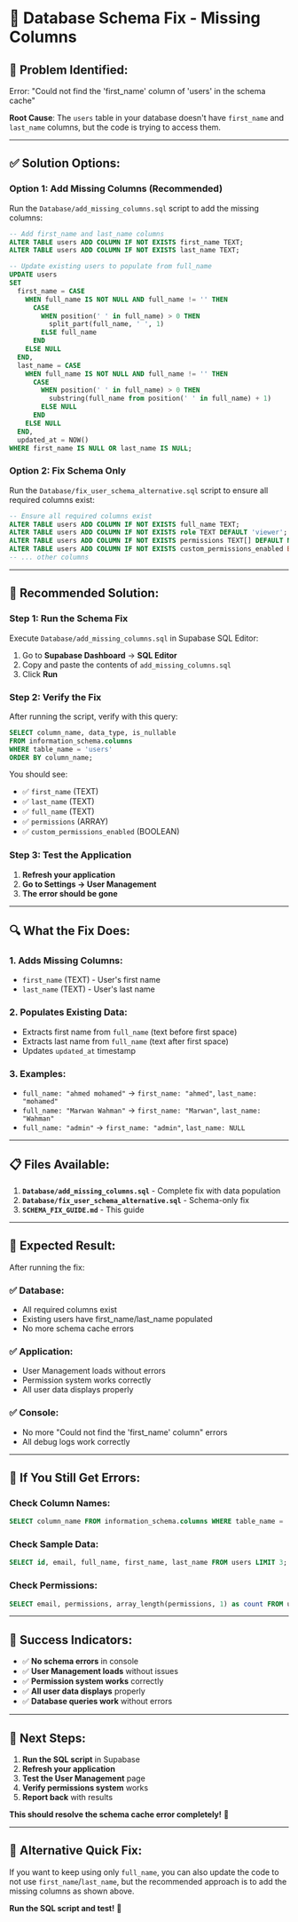 # 🔧 Database Schema Fix - Missing Columns

## 🚨 **Problem Identified:**
Error: "Could not find the 'first_name' column of 'users' in the schema cache"

**Root Cause**: The `users` table in your database doesn't have `first_name` and `last_name` columns, but the code is trying to access them.

---

## ✅ **Solution Options:**

### **Option 1: Add Missing Columns (Recommended)**
Run the `Database/add_missing_columns.sql` script to add the missing columns:

```sql
-- Add first_name and last_name columns
ALTER TABLE users ADD COLUMN IF NOT EXISTS first_name TEXT;
ALTER TABLE users ADD COLUMN IF NOT EXISTS last_name TEXT;

-- Update existing users to populate from full_name
UPDATE users 
SET 
  first_name = CASE 
    WHEN full_name IS NOT NULL AND full_name != '' THEN
      CASE 
        WHEN position(' ' in full_name) > 0 THEN
          split_part(full_name, ' ', 1)
        ELSE full_name
      END
    ELSE NULL
  END,
  last_name = CASE 
    WHEN full_name IS NOT NULL AND full_name != '' THEN
      CASE 
        WHEN position(' ' in full_name) > 0 THEN
          substring(full_name from position(' ' in full_name) + 1)
        ELSE NULL
      END
    ELSE NULL
  END,
  updated_at = NOW()
WHERE first_name IS NULL OR last_name IS NULL;
```

### **Option 2: Fix Schema Only**
Run the `Database/fix_user_schema_alternative.sql` script to ensure all required columns exist:

```sql
-- Ensure all required columns exist
ALTER TABLE users ADD COLUMN IF NOT EXISTS full_name TEXT;
ALTER TABLE users ADD COLUMN IF NOT EXISTS role TEXT DEFAULT 'viewer';
ALTER TABLE users ADD COLUMN IF NOT EXISTS permissions TEXT[] DEFAULT NULL;
ALTER TABLE users ADD COLUMN IF NOT EXISTS custom_permissions_enabled BOOLEAN DEFAULT FALSE;
-- ... other columns
```

---

## 🚀 **Recommended Solution:**

### **Step 1: Run the Schema Fix**
Execute `Database/add_missing_columns.sql` in Supabase SQL Editor:

1. Go to **Supabase Dashboard** → **SQL Editor**
2. Copy and paste the contents of `add_missing_columns.sql`
3. Click **Run**

### **Step 2: Verify the Fix**
After running the script, verify with this query:

```sql
SELECT column_name, data_type, is_nullable 
FROM information_schema.columns 
WHERE table_name = 'users' 
ORDER BY column_name;
```

You should see:
- ✅ `first_name` (TEXT)
- ✅ `last_name` (TEXT)
- ✅ `full_name` (TEXT)
- ✅ `permissions` (ARRAY)
- ✅ `custom_permissions_enabled` (BOOLEAN)

### **Step 3: Test the Application**
1. **Refresh your application**
2. **Go to Settings → User Management**
3. **The error should be gone**

---

## 🔍 **What the Fix Does:**

### **1. Adds Missing Columns:**
- `first_name` (TEXT) - User's first name
- `last_name` (TEXT) - User's last name

### **2. Populates Existing Data:**
- Extracts first name from `full_name` (text before first space)
- Extracts last name from `full_name` (text after first space)
- Updates `updated_at` timestamp

### **3. Examples:**
- `full_name: "ahmed mohamed"` → `first_name: "ahmed"`, `last_name: "mohamed"`
- `full_name: "Marwan Wahman"` → `first_name: "Marwan"`, `last_name: "Wahman"`
- `full_name: "admin"` → `first_name: "admin"`, `last_name: NULL`

---

## 📋 **Files Available:**

1. **`Database/add_missing_columns.sql`** - Complete fix with data population
2. **`Database/fix_user_schema_alternative.sql`** - Schema-only fix
3. **`SCHEMA_FIX_GUIDE.md`** - This guide

---

## 🎯 **Expected Result:**

After running the fix:

### **✅ Database:**
- All required columns exist
- Existing users have first_name/last_name populated
- No more schema cache errors

### **✅ Application:**
- User Management loads without errors
- Permission system works correctly
- All user data displays properly

### **✅ Console:**
- No more "Could not find the 'first_name' column" errors
- All debug logs work correctly

---

## 🚨 **If You Still Get Errors:**

### **Check Column Names:**
```sql
SELECT column_name FROM information_schema.columns WHERE table_name = 'users';
```

### **Check Sample Data:**
```sql
SELECT id, email, full_name, first_name, last_name FROM users LIMIT 3;
```

### **Check Permissions:**
```sql
SELECT email, permissions, array_length(permissions, 1) as count FROM users LIMIT 3;
```

---

## 🎉 **Success Indicators:**

- ✅ **No schema errors** in console
- ✅ **User Management loads** without issues
- ✅ **Permission system works** correctly
- ✅ **All user data displays** properly
- ✅ **Database queries work** without errors

---

## 🚀 **Next Steps:**

1. **Run the SQL script** in Supabase
2. **Refresh your application**
3. **Test the User Management** page
4. **Verify permissions system** works
5. **Report back** with results

**This should resolve the schema cache error completely!** 🎯

---

## 📝 **Alternative Quick Fix:**

If you want to keep using only `full_name`, you can also update the code to not use `first_name`/`last_name`, but the recommended approach is to add the missing columns as shown above.

**Run the SQL script and test!** 🚀

